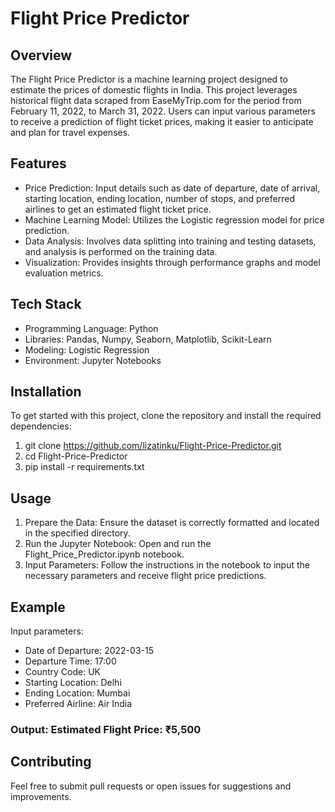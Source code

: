 # Flight Price Predictor

## Overview
The Flight Price Predictor is a machine learning project designed to estimate the prices of domestic flights in India. This project leverages historical flight data scraped from EaseMyTrip.com for the period from February 11, 2022, to March 31, 2022. Users can input various parameters to receive a prediction of flight ticket prices, making it easier to anticipate and plan for travel expenses.

## Features
- Price Prediction: Input details such as date of departure, date of arrival, starting location, ending location, number of stops, and preferred airlines to get an estimated flight ticket price.
- Machine Learning Model: Utilizes the Logistic regression model for price prediction.
- Data Analysis: Involves data splitting into training and testing datasets, and analysis is performed on the training data.
- Visualization: Provides insights through performance graphs and model evaluation metrics.

## Tech Stack
- Programming Language: Python
- Libraries: Pandas, Numpy, Seaborn, Matplotlib, Scikit-Learn
- Modeling: Logistic Regression
- Environment: Jupyter Notebooks

## Installation
To get started with this project, clone the repository and install the required dependencies:
1. git clone https://github.com/lizatinku/Flight-Price-Predictor.git
2. cd Flight-Price-Predictor
3. pip install -r requirements.txt

## Usage
1. Prepare the Data: Ensure the dataset is correctly formatted and located in the specified directory.
2. Run the Jupyter Notebook: Open and run the Flight_Price_Predictor.ipynb notebook.
3. Input Parameters: Follow the instructions in the notebook to input the necessary parameters and receive flight price predictions.

## Example
Input parameters:
- Date of Departure: 2022-03-15
- Departure Time: 17:00
- Country Code: UK
- Starting Location: Delhi
- Ending Location: Mumbai
- Preferred Airline: Air India
### Output: Estimated Flight Price: ₹5,500

## Contributing
Feel free to submit pull requests or open issues for suggestions and improvements.
